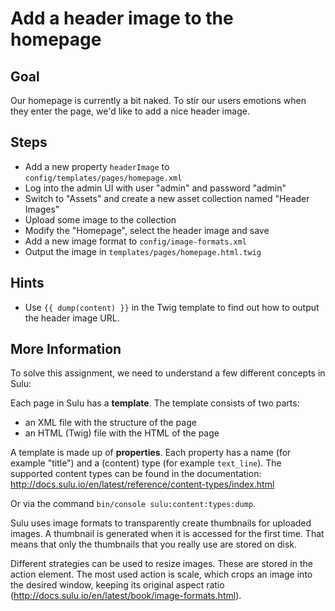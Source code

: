Add a header image to the homepage
==================================

Goal
----

Our homepage is currently a bit naked. To stir our users emotions when they 
enter the page, we'd like to add a nice header image.

Steps
-----

* Add a new property `headerImage` to `config/templates/pages/homepage.xml`
* Log into the admin UI with user "admin" and password "admin"
* Switch to "Assets" and create a new asset collection named "Header Images"
* Upload some image to the collection
* Modify the "Homepage", select the header image and save
* Add a new image format to `config/image-formats.xml` 
* Output the image in `templates/pages/homepage.html.twig`

Hints
-----

* Use `{{ dump(content) }}` in the Twig template to find out how to output the
  header image URL.

More Information
----------------

To solve this assignment, we need to understand a few different concepts in Sulu:

Each page in Sulu has a **template**. The template consists of two parts:

* an XML file with the structure of the page
* an HTML (Twig) file with the HTML of the page

A template is made up of **properties**. Each property has a name (for example 
"title") and a (content) type (for example `text_line`). The supported content
types can be found in the documentation:
http://docs.sulu.io/en/latest/reference/content-types/index.html

Or via the command `bin/console sulu:content:types:dump`.

Sulu uses image formats to transparently create thumbnails for uploaded images. 
A thumbnail is generated when it is accessed for the first time. That means that 
only the thumbnails that you really use are stored on disk.

Different strategies can be used to resize images. These are stored in the action element. 
The most used action is scale, which crops an image into the desired window, 
keeping its original aspect ratio (http://docs.sulu.io/en/latest/book/image-formats.html).
